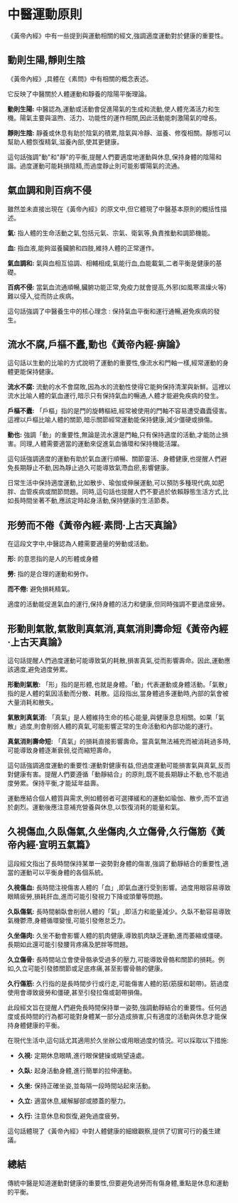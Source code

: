 # 中醫運動原則

《黃帝內經》中有一些提到與運動相關的經文,強調適度運動對於健康的重要性。

## 動則生陽,靜則生陰

《黃帝內經》,具體在《素問》中有相關的概念表述。

它反映了中醫關於人體運動和靜養的陰陽平衡理論。

**動則生陽:** 中醫認為,運動或活動會促進陽氣的生成和流動,使人體充滿活力和生機。陽氣主要與溫煦、活力、功能性的運作相關,因此活動能刺激陽氣的增長。

**靜則生陰:** 靜養或休息有助於陰氣的積累,陰氣與冷靜、滋養、修復相關。靜態可以幫助人體恢復精氣,滋養內部,使其更健康。

這句話強調"動"和"靜"的平衡,提醒人們要適度地運動與休息,保持身體的陰陽和諧。過度運動可能耗損陰精,而過度靜止則可能影響陽氣的流通。

## 氣血調和則百病不侵

雖然並未直接出現在《黃帝內經》的原文中,但它體現了中醫基本原則的概括性描述。

**氣:** 指人體的生命活動之氣,包括元氣、宗氣、衛氣等,負責推動和調節機能。

**血:** 指血液,能夠滋養臟腑和四肢,維持人體的正常運作。

**氣血調和:** 氣與血相互協調、相輔相成,氣能行血,血能載氣,二者平衡是健康的基礎。

**百病不侵:** 當氣血流通順暢,臟腑功能正常,免疫力就會提高,外邪(如風寒濕燥火等)難以侵入,從而防止疾病。

這句話強調了中醫養生中的核心理念 : 保持氣血平衡和運行通暢,避免疾病的發生。

## 流水不腐,戶樞不蠹,動也《黃帝內經·痹論》

這句話以生動的比喻的方式說明了運動的重要性,像流水和門軸一樣,經常運動的身體更能保持健康。

**流水不腐:** 流動的水不會腐敗,因為水的流動性使得它能夠保持清潔與新鮮。這裡以流水比喻人體的氣血運行,暗示只有保持氣血的暢通,人體才能避免疾病的發生。

**戶樞不蠹:** 「戶樞」指的是門的旋轉樞紐,經常被使用的門軸不容易遭受蟲蠹侵害。這裡以戶樞比喻人體的關節,暗示關節經常運動能保持健康,減少僵硬或損傷。

**動也:** 強調「動」的重要性,無論是流水還是門軸,只有保持適度的活動,才能防止損害。同理,人體需要適當的運動來促進氣血循環和保持機能活躍。

這句話強調適度的運動有助於氣血運行順暢、關節靈活、身體健康,也提醒人們避免長期靜止不動,因為靜止過久可能導致氣滯血瘀,影響健康。

日常生活中保持適度運動,比如散步、瑜伽或伸展運動,可以預防多種現代病,如肥胖、血管疾病或關節問題。同時,這句話也提醒人們不要過於依賴靜態生活方式,比如長時間坐著不動,應該定時起身活動,保持健康的生活節奏。

## 形勞而不倦《黃帝內經·素問·上古天真論》

在這段文字中,中醫認為人體需要適量的勞動或活動。

**形:** 的意思指的是人的形體或身體

**勞:** 指的是合理的運動和勞作。

**而不倦:** 避免損耗精氣。

適度的活動能促進氣血的運行,保持身體的活力和健康,但同時強調不要過度疲勞。

## 形動則氣散,氣散則真氣消,真氣消則壽命短《黃帝內經·上古天真論》

這句話提醒人們過度運動可能導致氣的耗散,損害真氣,從而影響壽命。因此,運動應該適度,避免過度勞累。

**形動則氣散:** 「形」指的是形體,也就是身體。「動」代表運動或身體活動。「氣散」指的是人體的氣因活動而分散、耗散。這段指出,當身體過多運動時,內部的氣會被大量消耗和散失。

**氣散則真氣消:** 「真氣」是人體維持生命的核心能量,與健康息息相關。如果「氣散」過度,則會削弱人體的真氣,可能影響正常的生命活動和內部功能的運行。

**真氣消則壽命短:** 「真氣」的損耗直接影響壽命。當真氣無法補充而被消耗過多時,可能導致身體逐漸衰弱,從而縮短壽命。

這句話強調適度運動的重要性:運動對健康有益,但過度運動可能損害氣與真氣,反而對健康有害。提醒人們要遵循「動靜結合」的原則,既不能長期靜止不動,也不能過度勞累。保持平衡,才能延年益壽。

運動應結合個人體質與需求,例如體弱者可選擇緩和的運動如瑜伽、散步,而不宜過於劇烈。運動後應注意補充營養與休息,以恢復消耗的能量和氣。

## 久視傷血,久臥傷氣,久坐傷肉,久立傷骨,久行傷筋《黃帝內經·宣明五氣篇》

這段經文指出了長時間保持某單一姿勢對身體的傷害,強調了動靜結合的重要性,適當的運動可以平衡身體的各個系統。

**久視傷血:** 長時間注視傷害人體的「血」,即氣血運行受到影響。過度用眼容易導致眼睛疲勞,損耗肝血,進而可能引發視力下降或頭暈等問題。

**久臥傷氣:** 長時間躺臥會削弱人體的「氣」,即活力和能量減少。久臥不動容易導致氣機鬱滯,身體循環變慢,可能引發倦怠乏力。

**久坐傷肉:** 久坐不動會影響人體的肌肉健康,導致肌肉缺乏運動,進而萎縮或僵硬。長期如此還可能引發腰背疼痛及肥胖等問題。

**久立傷骨:** 長時間站立會使骨骼承受過多的壓力,可能導致骨骼和關節的損耗。例如,久立可能引發膝關節或足底疼痛,甚至影響骨骼的健康。

**久行傷筋:** 久行指的是長時間步行或行走,可能傷害人體的筋(筋膜和韌帶)。筋過度使用會導致疲勞和僵硬,甚至引發拉傷或韌帶損傷。

此段經文旨在提醒人們避免長時間保持單一姿勢,強調動靜結合的重要性。任何過度或長時間的行為都可能對身體某一部分造成損害,只有適度的活動與休息才能保持身體健康的平衡。

在現代生活中,這句話尤其適用於久坐辦公或用眼過度的情況。可以採取以下措施:

- **久視:** 定期休息眼睛,進行眼保健操或眺望遠處。

- **久臥:** 起身活動身體,進行簡單的拉伸運動。

- **久坐:** 保持正確坐姿,並每隔一段時間站起來活動。

- **久立:** 適當休息,緩解腳部或膝蓋的壓力。

- **久行:** 注意休息和恢復,避免過度疲勞。

這句話體現了《黃帝內經》中對人體健康的細緻觀察,提供了切實可行的養生建議。

## 總結

傳統中醫是知道運動對健康的重要性,但要避免過勞而有傷身體,重點是休息和運動的平衡。
